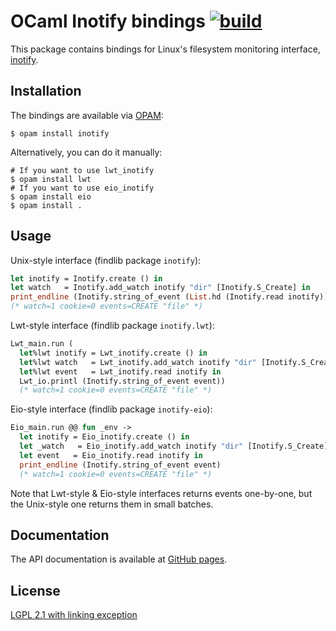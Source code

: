 OCaml Inotify bindings [![build](https://github.com/whitequark/ocaml-inotify/actions/workflows/main.yml/badge.svg)](https://github.com/whitequark/ocaml-inotify/actions/workflows/main.yml)
======================

This package contains bindings for Linux's filesystem monitoring
interface, [inotify][man].

  [man]: http://man7.org/linux/man-pages/man7/inotify.7.html

Installation
------------

The bindings are available via [OPAM](https://opam.ocaml.org):

    $ opam install inotify

Alternatively, you can do it manually:

    # If you want to use lwt_inotify
    $ opam install lwt
    # If you want to use eio_inotify
    $ opam install eio
    $ opam install .

Usage
-----

Unix-style interface (findlib package `inotify`):

``` ocaml
let inotify = Inotify.create () in
let watch   = Inotify.add_watch inotify "dir" [Inotify.S_Create] in
print_endline (Inotify.string_of_event (List.hd (Inotify.read inotify)))
(* watch=1 cookie=0 events=CREATE "file" *)
```

Lwt-style interface (findlib package `inotify.lwt`):

``` ocaml
Lwt_main.run (
  let%lwt inotify = Lwt_inotify.create () in
  let%lwt watch   = Lwt_inotify.add_watch inotify "dir" [Inotify.S_Create] in
  let%lwt event   = Lwt_inotify.read inotify in
  Lwt_io.printl (Inotify.string_of_event event))
  (* watch=1 cookie=0 events=CREATE "file" *)
```

Eio-style interface (findlib package `inotify-eio`):

``` ocaml
Eio_main.run @@ fun _env ->
  let inotify = Eio_inotify.create () in
  let _watch   = Eio_inotify.add_watch inotify "dir" [Inotify.S_Create] in
  let event   = Eio_inotify.read inotify in
  print_endline (Inotify.string_of_event event)
  (* watch=1 cookie=0 events=CREATE "file" *)
```

Note that Lwt-style & Eio-style interfaces returns events one-by-one, but the Unix-style one returns
them in small batches.

Documentation
-------------

The API documentation is available at [GitHub pages](http://whitequark.github.io/ocaml-inotify/).

License
-------

[LGPL 2.1 with linking exception](LICENSE.txt)
